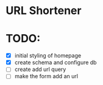 # URL Shortener


# TODO:
- [x] initial styling of homepage
- [x] create schema and configure db
- [ ] create add url query
- [ ] make the form add an url
